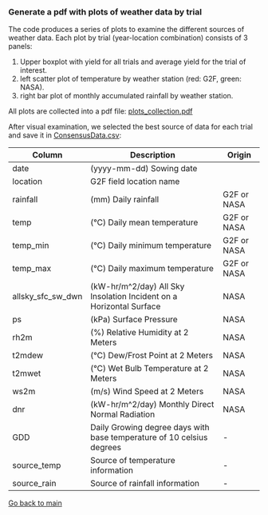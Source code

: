 ### Generate a pdf with plots of weather data by trial

The code produces a series of plots to examine the different sources of weather data. 
Each plot by trial (year-location combination) consists of 3 panels: 
1) Upper boxplot with yield for all trials and average yield for the trial of interest.
2) left scatter plot of temperature by weather station (red: G2F, green: NASA).
3) right bar plot of monthly accumulated rainfall by weather station.

All plots are collected into a pdf file: [plots_collection.pdf](https://github.com/QuantGen/G2F_RESOURCES/blob/main/Data/OutputFiles/plots_collection.pdf)

After visual examination, we selected the best source of data for each trial and save it in [ConsensusData.csv](https://github.com/QuantGen/G2F_RESOURCES/blob/main/Data/OutputFiles/ConsensusData.csv):

|Column|Description|Origin|
|------|-----------|------|
|date| (yyyy-mm-dd) Sowing date | |
|location| G2F field location name | |
|rainfall| (mm) Daily rainfall | G2F or NASA |
|temp| (°C) Daily mean temperature | G2F or NASA |
|temp_min| (°C) Daily minimum temperature | G2F or NASA |
|temp_max| (°C) Daily maximum temperature | G2F or NASA |
|allsky_sfc_sw_dwn| (kW-hr/m^2/day) All Sky Insolation Incident on a Horizontal Surface| NASA |
|ps|(kPa) Surface Pressure| NASA |
|rh2m|(%) Relative Humidity at 2 Meters| NASA |
|t2mdew|(°C) Dew/Frost Point at 2 Meters| NASA |
|t2mwet|(°C) Wet Bulb Temperature at 2 Meters| NASA |
|ws2m| (m/s) Wind Speed at 2 Meters| NASA |
|dnr| (kW-hr/m^2/day) Monthly Direct Normal Radiation| NASA |
|GDD| Daily Growing degree days with base temperature of 10 celsius degrees| - |
|source_temp| Source of temperature information| - |
|source_rain| Source of rainfall information| - |

[Go back to main](https://github.com/QuantGen/G2F_RESOURCES)
